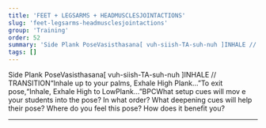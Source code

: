 ```yaml
---
title: 'FEET + LEGSARMS + HEADMUSCLESJOINTACTIONS'
slug: 'feet-legsarms-headmusclesjointactions'
group: 'Training'
order: 52
summary: 'Side Plank PoseVasisthasana[ vuh-siish-TA-suh-nuh ]INHALE // TRANSITION“Inhale up to your palms, Exhale High Plank...”To exit pose,“Inhale, Exhale High to LowPlank...”BPCWhat setup'
tags: []
---
```


Side Plank PoseVasisthasana[ vuh-siish-TA-suh-nuh ]INHALE
// TRANSITION“Inhale up to your palms, Exhale High Plank...”To exit pose,“Inhale, Exhale High to LowPlank...”BPCWhat setup cues will mov e your students into the pose? In what order? What deepening cues will help their pose? Where do you feel this pose? How does it benefit you?

---
